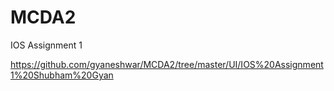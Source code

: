 # MCDA2

IOS Assignment 1

https://github.com/gyaneshwar/MCDA2/tree/master/UI/IOS%20Assignment1%20Shubham%20Gyan
